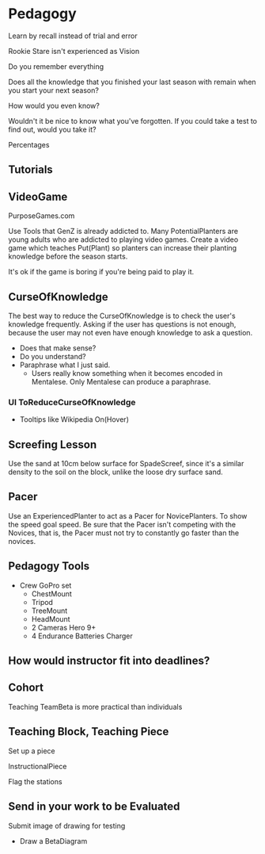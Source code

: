 # Pedagogy

Learn by recall instead of trial and error

Rookie Stare isn't experienced as Vision

Do you remember everything

Does all the knowledge that you finished your last season with remain when you start your next season?

How would you even know?

Wouldn't it be nice to know what you've forgotten. If you could take a test to find out, would you take it?

Percentages

## Tutorials

## VideoGame

PurposeGames.com

Use Tools that GenZ is already addicted to. Many PotentialPlanters are young adults who are addicted to playing video games. Create a video game which teaches Put(Plant) so planters can increase their planting knowledge before the season starts.

It's ok if the game is boring if you're being paid to play it.

## CurseOfKnowledge

The best way to reduce the CurseOfKnowledge is to check the user's knowledge frequently. Asking if the user has questions is not enough, because the user may not even have enough knowledge to ask a question.

- Does that make sense?
- Do you understand?
- Paraphrase what I just said.
    - Users really know something when it becomes encoded in Mentalese. Only Mentalese can produce a paraphrase.

### UI ToReduceCurseOfKnowledge

- Tooltips like Wikipedia On(Hover)

## Screefing Lesson

Use the sand at 10cm below surface for SpadeScreef, since it's a similar density to the soil on the block, unlike the loose dry surface sand.

## Pacer

Use an ExperiencedPlanter to act as a Pacer for NovicePlanters. To show the speed goal speed. Be sure that the Pacer isn't competing with the Novices, that is, the Pacer must not try to constantly go faster than the novices.

## Pedagogy Tools

- Crew GoPro set
    - ChestMount
    - Tripod
    - TreeMount
    - HeadMount
    - 2 Cameras Hero 9+
    - 4 Endurance Batteries Charger

## How would instructor fit into deadlines?

## Cohort

Teaching TeamBeta is more practical than individuals

## Teaching Block, Teaching Piece

Set up a piece

InstructionalPiece

Flag the stations

## Send in your work to be Evaluated

Submit image of drawing for testing

- Draw a BetaDiagram
